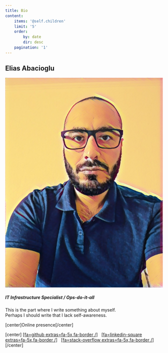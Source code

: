 ```yaml
---
title: Bio
content:
    items: '@self.children'
    limit: '5'
    order:
        by: date
        dir: desc
    pagination: '1'
---
```


## Elias Abacioglu
![](2017-04-17%2013.06.20.jpg?resize=60)
##### IT Infrastructure Specialist / Ops-do-it-all
This is the part where I write something about myself.  
Perhaps I should write that I lack self-awareness.




[center]Online presence[/center]

[center]
[[fa=github extras=fa-5x,fa-border /]](https://github.com/Raboo)&nbsp;&nbsp; [[fa=linkedin-square extras=fa-5x,fa-border /]](https://linkedin.com/in/elias82)&nbsp;&nbsp; [[fa=stack-overflow extras=fa-5x,fa-border /]](https://stackoverflow.com/users/1425670/raboo)&nbsp;&nbsp;
[/center]